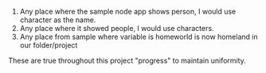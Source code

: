 1. Any place where the sample node app shows person, I would use character as the name. 
2. Any place where it showed people, I would use characters. 
3. Any place from sample where variable is homeworld is now homeland in our folder/project

These are true throughout this project "progress" to maintain uniformity. 
